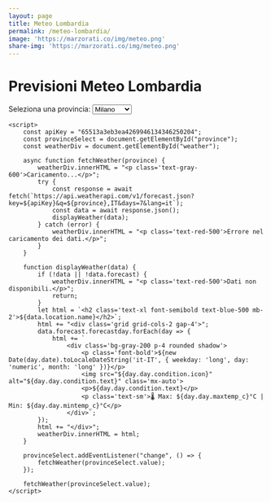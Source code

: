 ```yaml
---
layout: page
title: Meteo Lombardia
permalink: /meteo-lombardia/
image: 'https://marzorati.co/img/meteo.png'
share-img: 'https://marzorati.co/img/meteo.png'
---
```


<!DOCTYPE html>
<html lang="it">
<head>
    <meta charset="UTF-8">
    <meta name="viewport" content="width=device-width, initial-scale=1.0">
    <title>Previsioni Meteo Lombardia</title>
    <script src="https://cdn.tailwindcss.com"></script>
</head>
<body class="bg-gray-100 flex flex-col items-center p-6">
    <div class="bg-white shadow-lg rounded-lg p-6 max-w-2xl w-full">
        <h1 class="text-2xl font-bold text-center text-blue-600 mb-4">Previsioni Meteo Lombardia</h1>
        <label for="province" class="block text-lg font-semibold mb-2">Seleziona una provincia:</label>
        <select id="province" class="w-full p-2 border rounded mb-4">
            <option value="Milano">Milano</option>
            <option value="Bergamo">Bergamo</option>
            <option value="Brescia">Brescia</option>
            <option value="Como">Como</option>
            <option value="Cremona">Cremona</option>
            <option value="Lecco">Lecco</option>
            <option value="Lodi">Lodi</option>
            <option value="Mantova">Mantova</option>
            <option value="Monza">Monza</option>
            <option value="Pavia">Pavia</option>
            <option value="Sondrio">Sondrio</option>
            <option value="Varese">Varese</option>
        </select>
        <div id="weather" class="text-center"></div>
    </div>

    <script>
        const apiKey = "65513a3eb3ea4269946134346250204";
        const provinceSelect = document.getElementById("province");
        const weatherDiv = document.getElementById("weather");

        async function fetchWeather(province) {
            weatherDiv.innerHTML = "<p class='text-gray-600'>Caricamento...</p>";
            try {
                const response = await fetch(`https://api.weatherapi.com/v1/forecast.json?key=${apiKey}&q=${province},IT&days=7&lang=it`);
                const data = await response.json();
                displayWeather(data);
            } catch (error) {
                weatherDiv.innerHTML = "<p class='text-red-500'>Errore nel caricamento dei dati.</p>";
            }
        }

        function displayWeather(data) {
            if (!data || !data.forecast) {
                weatherDiv.innerHTML = "<p class='text-red-500'>Dati non disponibili.</p>";
                return;
            }
            let html = `<h2 class='text-xl font-semibold text-blue-500 mb-2'>${data.location.name}</h2>`;
            html += "<div class='grid grid-cols-2 gap-4'>";
            data.forecast.forecastday.forEach(day => {
                html += `
                    <div class='bg-gray-200 p-4 rounded shadow'>
                        <p class='font-bold'>${new Date(day.date).toLocaleDateString('it-IT', { weekday: 'long', day: 'numeric', month: 'long' })}</p>
                        <img src="${day.day.condition.icon}" alt="${day.day.condition.text}" class='mx-auto'>
                        <p>${day.day.condition.text}</p>
                        <p class='text-sm'>🌡 Max: ${day.day.maxtemp_c}°C | Min: ${day.day.mintemp_c}°C</p>
                    </div>`;
            });
            html += "</div>";
            weatherDiv.innerHTML = html;
        }

        provinceSelect.addEventListener("change", () => {
            fetchWeather(provinceSelect.value);
        });

        fetchWeather(provinceSelect.value);
    </script>
</body>
</html>

